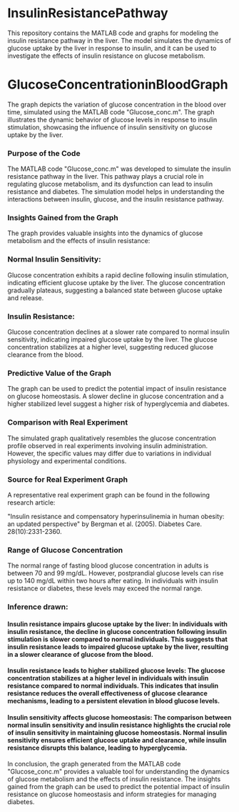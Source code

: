 # InsulinResistancePathway
This repository contains the MATLAB code and graphs for modeling the insulin resistance pathway in the liver. The model simulates the dynamics of glucose uptake by the liver in response to insulin, and it can be used to investigate the effects of insulin resistance on glucose metabolism.
# GlucoseConcentrationinBloodGraph
The graph depicts the variation of glucose concentration in the blood over time, simulated using the MATLAB code "Glucose_conc.m". The graph illustrates the dynamic behavior of glucose levels in response to insulin stimulation, showcasing the influence of insulin sensitivity on glucose uptake by the liver.
### Purpose of the Code
The MATLAB code "Glucose_conc.m" was developed to simulate the insulin resistance pathway in the liver. This pathway plays a crucial role in regulating glucose metabolism, and its dysfunction can lead to insulin resistance and diabetes. The simulation model helps in understanding the interactions between insulin, glucose, and the insulin resistance pathway.
### Insights Gained from the Graph
The graph provides valuable insights into the dynamics of glucose metabolism and the effects of insulin resistance:
### Normal Insulin Sensitivity:
Glucose concentration exhibits a rapid decline following insulin stimulation, indicating efficient glucose uptake by the liver.
The glucose concentration gradually plateaus, suggesting a balanced state between glucose uptake and release.
### Insulin Resistance:
Glucose concentration declines at a slower rate compared to normal insulin sensitivity, indicating impaired glucose uptake by the liver.
The glucose concentration stabilizes at a higher level, suggesting reduced glucose clearance from the blood.
### Predictive Value of the Graph
The graph can be used to predict the potential impact of insulin resistance on glucose homeostasis. A slower decline in glucose concentration and a higher stabilized level suggest a higher risk of hyperglycemia and diabetes.
### Comparison with Real Experiment
The simulated graph qualitatively resembles the glucose concentration profile observed in real experiments involving insulin administration. However, the specific values may differ due to variations in individual physiology and experimental conditions.
### Source for Real Experiment Graph
A representative real experiment graph can be found in the following research article:

"Insulin resistance and compensatory hyperinsulinemia in human obesity: an updated perspective" by Bergman et al. (2005). Diabetes Care. 28(10):2331-2360.

### Range of Glucose Concentration
The normal range of fasting blood glucose concentration in adults is between 70 and 99 mg/dL. However, postprandial glucose levels can rise up to 140 mg/dL within two hours after eating. In individuals with insulin resistance or diabetes, these levels may exceed the normal range.
### Inference drawn:
#### Insulin resistance impairs glucose uptake by the liver: In individuals with insulin resistance, the decline in glucose concentration following insulin stimulation is slower compared to normal individuals. This suggests that insulin resistance leads to impaired glucose uptake by the liver, resulting in a slower clearance of glucose from the blood.

#### Insulin resistance leads to higher stabilized glucose levels: The glucose concentration stabilizes at a higher level in individuals with insulin resistance compared to normal individuals. This indicates that insulin resistance reduces the overall effectiveness of glucose clearance mechanisms, leading to a persistent elevation in blood glucose levels.

#### Insulin sensitivity affects glucose homeostasis: The comparison between normal insulin sensitivity and insulin resistance highlights the crucial role of insulin sensitivity in maintaining glucose homeostasis. Normal insulin sensitivity ensures efficient glucose uptake and clearance, while insulin resistance disrupts this balance, leading to hyperglycemia.

In conclusion, the graph generated from the MATLAB code "Glucose_conc.m" provides a valuable tool for understanding the dynamics of glucose metabolism and the effects of insulin resistance. The insights gained from the graph can be used to predict the potential impact of insulin resistance on glucose homeostasis and inform strategies for managing diabetes.
